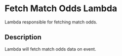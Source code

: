 # Fetch Match Odds Lambda

Lambda responsible for fetching match odds. 

## Description
Lambda will fetch match odds data on event.
